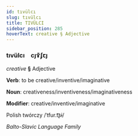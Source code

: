 ```yaml
---
id: tıvülcı
slug: tıvülcı
title: TIVÜLCI
sidebar_position: 285
hoverText: creative § Adjective
---
```


### tıvülcı&emsp;<span kind="abugida">cȷɤ͊ʄꞇȷ</span>

*creative* **§** Adjective

**Verb**: to be creative/inventive/imaginative

**Noun**: creativeness/inventiveness/imaginativeness

**Modifier**: creative/inventive/imaginative

Polish twórczy /ˈtfur.t͡ʂɨ/

*Balto-Slavic Language Family*